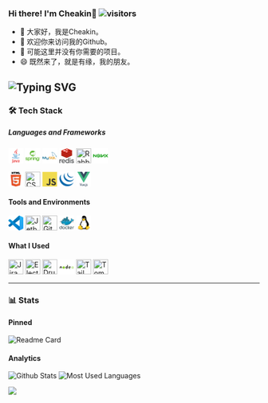 <!--
### Hi there 👋
**cheakin/cheakin** is a ✨ _special_ ✨ repository because its `README.md` (this file) appears on your GitHub profile.

Here are some ideas to get you started:

- 🔭 大家好，我是Wangscaler
- 🌱 I’m currently learning ...
- 👯 I’m looking to collaborate on ...
- 🤔 I’m looking for help with ...
- 💬 Ask me about ...
- 📫 How to reach me: ...
- 😄 Pronouns: ...
- ⚡ Fun fact: ...
-->

### Hi there! I'm Cheakin👋  ![visitors](https://visitor-badge.glitch.me/badge?page_id=cheankin&left_color=green&right_color=red)
- 🔭 大家好，我是Cheakin。
- 🌱 欢迎你来访问我的Github。
- 🤔 可能这里并没有你需要的项目。
- 😄 既然来了，就是有缘，我的朋友。

![Typing SVG](https://readme-typing-svg.herokuapp.com/?lines=人生就像一场旅行......;在乎的不是目的地，;而是沿途的风景！)  
--- 

### 🛠️ Tech Stack
#####  Languages and Frameworks
<p align="left">
    <img src="https://raw.githubusercontent.com/devicons/devicon/master/icons/java/java-original-wordmark.svg" title="Java" width="30" height="30" />  
    <img src="https://raw.githubusercontent.com/devicons/devicon/master/icons/spring/spring-original-wordmark.svg" title="Spring" width="30" height="30" />
    <img src="https://raw.githubusercontent.com/devicons/devicon/master/icons/mysql/mysql-original-wordmark.svg" title="MySQL" width="30" height="30">
    <img src="https://raw.githubusercontent.com/devicons/devicon/master/icons/redis/redis-original-wordmark.svg" title="Redis" width="30" height="30">
    <img src="https://www.vectorlogo.zone/logos/rabbitmq/rabbitmq-ar21.svg" title="RabbitMQ" width="30" height="30">
    <img src="https://raw.githubusercontent.com/devicons/devicon/master/icons/nginx/nginx-original.svg" title="Nginx" width="30" height="30">
</p>

<p align="left">
    <img src="https://raw.githubusercontent.com/devicons/devicon/master/icons/html5/html5-original-wordmark.svg" title="Html5" width="30" height="30" />
    <img src="https://www.vectorlogo.zone/logos/netlifyapp_watercss/netlifyapp_watercss-ar21.svg" title="CSS" width="30" height="30">
    <img src="https://raw.githubusercontent.com/devicons/devicon/master/icons/javascript/javascript-original.svg" title="JavaScript" width="30" height="30" />
    <img src="https://raw.githubusercontent.com/devicons/devicon/master/icons/jquery/jquery-original.svg" title="jQuery" width="30" height="30" />
    <img src="https://raw.githubusercontent.com/devicons/devicon/master/icons/vuejs/vuejs-original-wordmark.svg" title="MySQL" width="30" height="30" />
</p>

#### Tools and Environments
<p align="left">
    <img src="https://raw.githubusercontent.com/github/explore/80688e429a7d4ef2fca1e82350fe8e3517d3494d/topics/visual-studio-code/visual-studio-code.png" title="VS Code"  width="30" height="30" />
    <img src="https://www.vectorlogo.zone/logos/jetbrains/jetbrains-icon.svg" title="Jetbrains" width="30" height="30" />
    <img src="https://www.vectorlogo.zone/logos/git-scm/git-scm-icon.svg" title="Git" width="30" height="30" />
    <img src="https://raw.githubusercontent.com/devicons/devicon/master/icons/docker/docker-original-wordmark.svg" title="Docker" width="30" height="30"/>
    <img src="https://raw.githubusercontent.com/devicons/devicon/master/icons/linux/linux-original.svg" title="Linux" width="30" height="30"/>
</p>

#### What I Used
<p align="left">
    <img src="https://www.vectorlogo.zone/logos/atlassian_jira/atlassian_jira-ar21.svg" title="Jira" width="30" height="30"/>
    <img src="https://www.vectorlogo.zone/logos/electronjs/electronjs-ar21.svg" title="Electron" width="30" height="30"/>
    <img src="https://www.vectorlogo.zone/logos/druidio/druidio-ar21.svg" title="Druid" width="30" height="30"/>
    <img src="https://raw.githubusercontent.com/devicons/devicon/master/icons/nodejs/nodejs-original-wordmark.svg" title="Nodejs" width="30" height="30"/>
    <img src="https://www.vectorlogo.zone/logos/tailwindcss/tailwindcss-ar21.svg" title="Tailwind CSS" width="30" height="30"/>
    <img src="https://www.vectorlogo.zone/logos/apache_tomcat/apache_tomcat-ar21.svg" title="Tomcat" width="30" height="30"/>
</p>  

---

### 📊 Stats
#### Pinned
![Readme Card](https://github-readme-stats.vercel.app/api/pin/?username=cheakin&repo=npteach)

#### Analytics
![Github Stats](https://github-readme-stats.vercel.app/api?username=cheakin&show_icons=true&hide=contribs&line_height=24)
![Most Used Languages](https://github-readme-stats.vercel.app/api/top-langs/?username=cheakin&layout=compact&langs_count=6&line_height=75)

<img src="https://activity-graph.herokuapp.com/graph?username=cheakin&theme=github">
